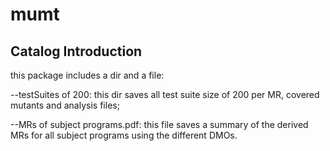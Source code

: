 # mumt
## Catalog Introduction

this package includes a dir and a file:

--testSuites of 200: this dir saves all test suite size of 200 per MR, covered mutants and analysis files; 

--MRs of subject programs.pdf: this file saves a summary of the derived MRs for all subject programs using the different DMOs.

